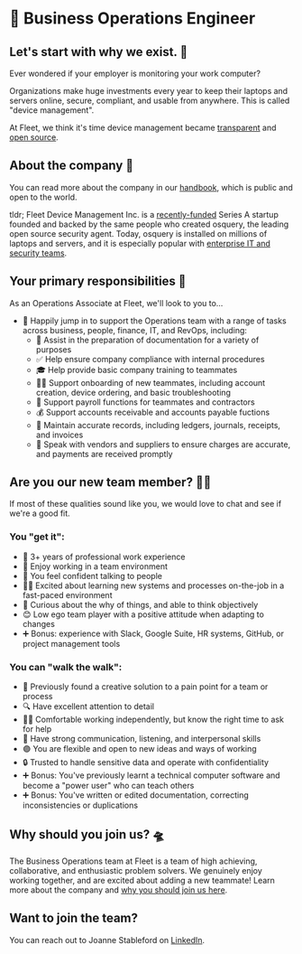 #  🔦 Business Operations Engineer

## Let's start with why we exist. 📡

Ever wondered if your employer is monitoring your work computer?

Organizations make huge investments every year to keep their laptops and servers online, secure, compliant, and usable from anywhere. This is called "device management".

At Fleet, we think it's time device management became [transparent](https://fleetdm.com/transparency) and [open source](https://fleetdm.com/handbook/company#open-source).

## About the company 🌈

You can read more about the company in our [handbook](https://fleetdm.com/handbook/company), which is public and open to the world.

tldr; Fleet Device Management Inc. is a [recently-funded](https://techcrunch.com/2022/04/28/fleet-nabs-20m-to-enable-enterprises-to-manage-their-devices/) Series A startup founded and backed by the same people who created osquery, the leading open source security agent. Today, osquery is installed on millions of laptops and servers, and it is especially popular with [enterprise IT and security teams](https://www.linuxfoundation.org/press/press-release/the-linux-foundation-announces-intent-to-form-new-foundation-to-support-osquery-community).

## Your primary responsibilities 🔭

As an Operations Associate at Fleet, we'll look to you to…

- 🙋 Happily jump in to support the Operations team with a range of tasks across business, people, finance, IT, and RevOps, including:
  - 📝 Assist in the preparation of documentation for a variety of purposes
  - ✅ Help ensure company compliance with internal procedures
  - 🎓 Help provide basic company training to teammates
  - 🧑‍🏫 Support onboarding of new teammates, including account creation, device ordering, and basic troubleshooting
  - 🤑 Support payroll functions for teammates and contractors
  - 💰 Support accounts receivable and accounts payable fuctions
  - 🧾 Maintain accurate records, including ledgers, journals, receipts, and invoices
  - 📣 Speak with vendors and suppliers to ensure charges are accurate, and payments are received promptly
  
## Are you our new team member? 🧑‍🚀

If most of these qualities sound like you, we would love to chat and see if we're a good fit.

### You "get it":

- 🦉 3+ years of professional work experience
- 🤝 Enjoy working in a team environment
- 🎤 You feel confident talking to people
- 🧑‍💻 Excited about learning new systems and processes on-the-job in a fast-paced environment
- 👀 Curious about the why of things, and able to think objectively
- 😊 Low ego team player with a positive attitude when adapting to changes
- ➕ Bonus: experience with Slack, Google Suite, HR systems, GitHub, or project management tools

### You can "walk the walk":

- 🧩 Previously found a creative solution to a pain point for a team or process
- 🔍 Have excellent attention to detail
- 🧑‍💻 Comfortable working independently, but know the right time to ask for help
- 📣 Have strong communication, listening, and interpersonal skills
- 🟣 You are flexible and open to new ideas and ways of working
- 🔒 Trusted to handle sensitive data and operate with confidentiality
- ➕ Bonus: You've previously learnt a technical computer software and become a "power user" who can teach others
- ➕ Bonus: You've written or edited documentation, correcting inconsistencies or duplications

## Why should you join us? 🛸

The Business Operations team at Fleet is a team of high achieving, collaborative, and enthusiastic problem solvers. We genuinely enjoy working together, and are excited about adding a new teammate!
Learn more about the company and [why you should join us here](https://fleetdm.com/handbook/company#is-it-any-good).

## Want to join the team?

You can reach out to Joanne Stableford on [LinkedIn](https://www.linkedin.com/in/joanne-stableford/).

<meta name="maintainedBy" value="jostableford">
